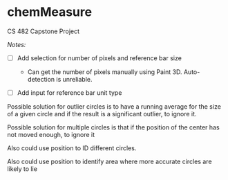 # chemMeasure
CS 482 Capstone Project


_Notes:_

- [ ] Add selection for number of pixels and reference bar size
  - Can get the number of pixels manually using Paint 3D. Auto-detection is unreliable.
- [ ] Add input for reference bar unit type


Possible solution for outlier circles is to have a running average for the size of a given circle and if the result is a
significant outlier, to ignore it.

Possible solution for multiple circles is that if the position of the center has not moved enough, to ignore it

Also could use position to ID different circles.

Also could use position to identify area where more accurate circles are likely to lie
